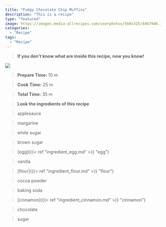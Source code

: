 ```yaml
---
title: "Fudgy Chocolate Chip Muffins"
description: "This is a recipe"
type: "featured"
image: https://images.media-allrecipes.com/userphotos/560x315/4467940.jpg
categories: 
  - "Recipe"
tags: 
  - "Recipe"
---
```



>**If you don't know what are inside this recipe, now you know!**

![](../images/Recipes-Banner.jpg)
> **Prepare Time:** 10 m


> **Cook Time:** 25 m


> **Total Time:** 35 m

> **Look the ingredients of this recipe**

> applesauce

> margarine

> white sugar

> brown sugar

> [egg]({{< ref "ingredient_egg.md" >}} "egg")

> vanilla

> [flour]({{< ref "ingredient_flour.md" >}} "flour")

> cocoa powder

> baking soda

> [cinnamon]({{< ref "ingredient_cinnamon.md" >}} "cinnamon")

> chocolate

> sugar

